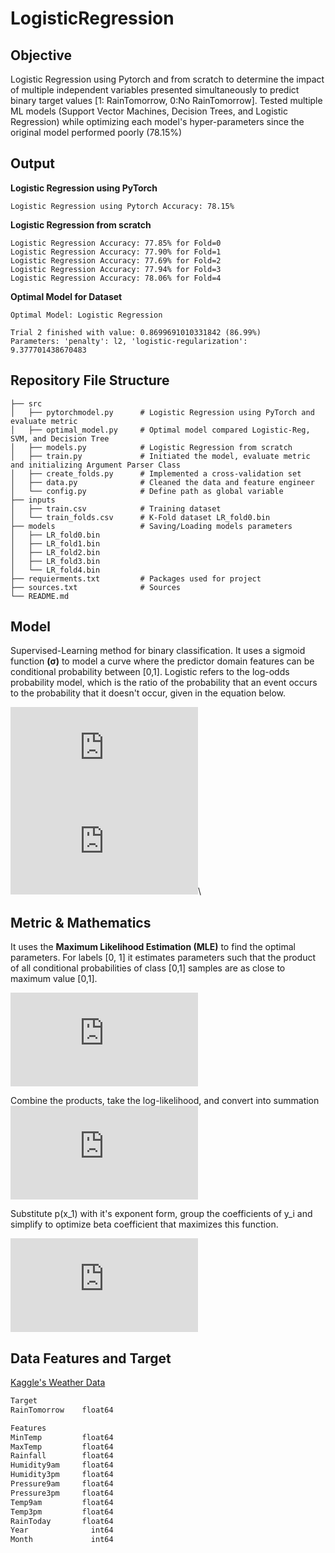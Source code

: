 # LogisticRegression

## Objective
Logistic Regression using Pytorch and from scratch to determine the impact of multiple independent variables presented simultaneously to predict binary target values [1: RainTomorrow, 0:No RainTomorrow]. Tested multiple ML models (Support Vector Machines, Decision Trees, and Logistic Regression) while optimizing each model's hyper-parameters since the original model performed poorly (78.15%)


## Output
**Logistic Regression using PyTorch**
```
Logistic Regression using Pytorch Accuracy: 78.15%
```
**Logistic Regression from scratch**
```
Logistic Regression Accuracy: 77.85% for Fold=0
Logistic Regression Accuracy: 77.90% for Fold=1
Logistic Regression Accuracy: 77.69% for Fold=2
Logistic Regression Accuracy: 77.94% for Fold=3
Logistic Regression Accuracy: 78.06% for Fold=4
```
**Optimal Model for Dataset**
```
Optimal Model: Logistic Regression 

Trial 2 finished with value: 0.8699691010331842 (86.99%)
Parameters: 'penalty': l2, 'logistic-regularization': 9.377701438670483

```

## Repository File Structure
    ├── src          
    │   ├── pytorchmodel.py      # Logistic Regression using PyTorch and evaluate metric
    │   ├── optimal_model.py     # Optimal model compared Logistic-Reg, SVM, and Decision Tree
    │   ├── models.py            # Logistic Regression from scratch
    │   ├── train.py             # Initiated the model, evaluate metric and initializing Argument Parser Class
    │   ├── create_folds.py      # Implemented a cross-validation set
    │   ├── data.py              # Cleaned the data and feature engineer
    │   └── config.py            # Define path as global variable
    ├── inputs
    │   ├── train.csv            # Training dataset
    │   └── train_folds.csv      # K-Fold dataset LR_fold0.bin
    ├── models                   # Saving/Loading models parameters
    │   ├── LR_fold0.bin
    │   ├── LR_fold1.bin
    │   ├── LR_fold2.bin 
    │   ├── LR_fold3.bin 
    │   └── LR_fold4.bin
    ├── requierments.txt         # Packages used for project
    ├── sources.txt              # Sources
    └── README.md
    


## Model
Supervised-Learning method for binary classification. It uses a sigmoid function **(σ)** to model a curve where the predictor domain features can be conditional probability between [0,1]. Logistic refers to the log-odds probability model, which is the ratio of the probability that an event occurs to the probability that it doesn't occur, given in the equation below.


![](https://latex.codecogs.com/gif.latex?%5Cdpi%7B200%7D%20%5Cfn_phv%20%5Cbeta%20X%20%3D%20log%5Cleft%20%28%5Cfrac%7Bp%28x%29%7D%7B1-p%28x%29%7D%20%5Cright%20%29)\
![](https://latex.codecogs.com/gif.latex?%5Cdpi%7B200%7D%20%5Cfn_phv%20%5Csigma%20%3D%20p%28X%29%20%3D%20%5Cfrac%7B1%7D%7B1%20&plus;%20e%5E%7B%5E%7B-%5Cbeta%20X%7D%7D%7D)\


## Metric & Mathematics
It uses the **Maximum Likelihood Estimation (MLE)** to find the optimal parameters. For labels [0, 1] it estimates parameters such that the product of all conditional probabilities of class [0,1] samples are as close to maximum value [0,1].

![](https://latex.codecogs.com/gif.latex?%5Cdpi%7B200%7D%20%5Cfn_phv%20L%28%5Cbeta%20%29%20%3D%20%5Cprod_%7Bs%5C%2C%20in%20%5C%2C%20y_%7Bi%7D%3D1%7D%5E%7B%7D%20p%28x_%7Bi%7D%29%20*%20%5Cprod_%7Bs%5C%2C%20in%20%5C%2C%20y_%7Bi%7D%3D0%7D%5E%7B%7D%20%281-p%28x_%7Bi%7D%29%29)

Combine the products, take the log-likelihood, and convert into summation
![](https://latex.codecogs.com/gif.latex?%5Cdpi%7B200%7D%20%5Cfn_phv%20l%28%5Cbeta%20%29%20%3D%20%5Csum_%7Bi%3D1%7D%5E%7Bn%7D%20y_%7Bi%7D%5C%2C%20log%28p%28x_%7Bi%7D%29%29%20&plus;%20%281-y_%7Bi%7D%29log%281-p%28x_%7Bi%7D%29%29)


Substitute p(x_1) with it's exponent form, group the coefficients of y_i and simplify to optimize beta coefficient that maximizes this function. 

![](https://latex.codecogs.com/gif.latex?%5Cdpi%7B200%7D%20%5Cfn_phv%20l%28%5Cbeta%20%29%20%3D%20%5Csum_%7Bi%3D1%7D%5E%7Bn%7D%20y_%7Bi%7D%5Cbeta%20x_%7Bi%7D%20-%20log%281%20&plus;%20e%5E%7B%5Cbeta%20x_%7Bi%7D%7D%29)

## Data Features and Target
[Kaggle's Weather Data](https://www.kaggle.com/jsphyg/weather-dataset-rattle-package)
```bash
Target
RainTomorrow    float64

Features
MinTemp         float64
MaxTemp         float64
Rainfall        float64
Humidity9am     float64
Humidity3pm     float64
Pressure9am     float64
Pressure3pm     float64
Temp9am         float64
Temp3pm         float64
RainToday       float64
Year              int64
Month             int64
```
